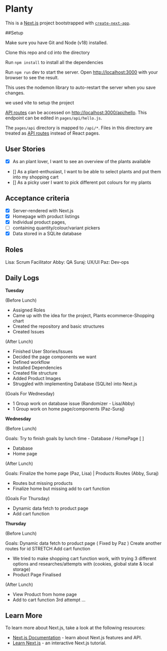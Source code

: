 # Planty

This is a [Next.js](https://nextjs.org/) project bootstrapped with [`create-next-app`](https://github.com/vercel/next.js/tree/canary/packages/create-next-app).

##Setup

Make sure you have Git and Node (v18) installed.

Clone this repo and cd into the directory

Run `npm install` to install all the dependencies

Run `npm run` dev to start the server.
Open [http://localhost:3000](http://localhost:3000) with your browser to see the result.

This uses the nodemon library to auto-restart the server when you save changes.

we used vite to setup the project

[API routes](https://nextjs.org/docs/api-routes/introduction) can be accessed on [http://localhost:3000/api/hello](http://localhost:3000/api/hello). This endpoint can be edited in `pages/api/hello.js`.

The `pages/api` directory is mapped to `/api/*`. Files in this directory are treated as [API routes](https://nextjs.org/docs/api-routes/introduction) instead of React pages.

## User Stories

- [x] As an plant lover, I want to see an overview of the plants available
- [] As a plant-enthusiast, I want to be able to select plants and put them into my shopping cart
- [] As a picky user I want to pick different pot colours for my plants

## Acceptance criteria 

- [x] Server-rendered with Next.js
- [x] Homepage with product listings
- [x] Individual product pages, 
- [ ] containing quantity/colour/variant pickers
- [x] Data stored in a SQLite database

## Roles

Lisa: Scrum Facilitator
Abby: QA
Suraj: UX/UI
Paz: Dev-ops

## Daily Logs

**Tuesday**

(Before Lunch)

- Assigned Roles
- Came up with the idea for the project, Plants ecommerce-Shopping chart
- Created the repository and basic structures
- Created Issues

(After Lunch)

- Finished User Stories/Issues
- Decided the page components we want
- Defined workflow
- Installed Dependencies
- Created file structure
- Added Product Images
- Struggled with implementing Database (SQLite) into Next.js

(Goals For Wednesday)

- 1 Group work on database issue (Randomizer - Lisa/Abby)
- 1 Group work on home page/components (Paz-Suraj)

**Wednesday**

(Before Lunch)

Goals: Try to finish goals by lunch time - Database / HomePage [ ]

- Database
- Home page

(After Lunch)

Goals: Finalize the home page (Paz, Lisa) | Products Routes (Abby, Suraj)

- Routes but missing products
- Finalize home but missing add to cart function

(Goals For Thursday)

- Dynamic data fetch to product page
- Add cart function

**Thursday**

(Before Lunch)

Goals: Dynamic data fetch to product page ( Fixed by Paz )
Create another routes for id
STRETCH Add cart function

- We tried to make shopping cart function work, with trying 3 different options and researches/attempts with (cookies, global state & local storage)
- Product Page Finalised

(After Lunch)

- View Product from home page
- Add to cart function 3rd attempt …

## Learn More

To learn more about Next.js, take a look at the following resources:

- [Next.js Documentation](https://nextjs.org/docs) - learn about Next.js features and API.
- [Learn Next.js](https://nextjs.org/learn) - an interactive Next.js tutorial.

